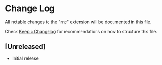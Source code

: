 # Change Log

All notable changes to the "rnc" extension will be documented in this file.

Check [Keep a Changelog](http://keepachangelog.com/) for recommendations on how to structure this file.

## [Unreleased]

- Initial release